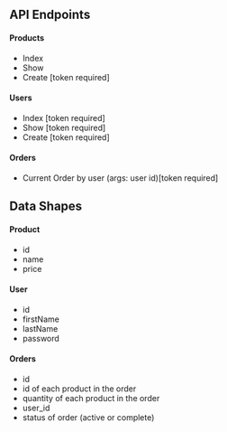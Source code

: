 ## API Endpoints
#### Products
- Index
- Show
- Create [token required]

#### Users
- Index [token required]
- Show [token required]
- Create [token required]

#### Orders
- Current Order by user (args: user id)[token required]

## Data Shapes
#### Product
-  id
- name
- price

#### User
- id
- firstName
- lastName
- password

#### Orders
- id
- id of each product in the order
- quantity of each product in the order
- user_id
- status of order (active or complete)